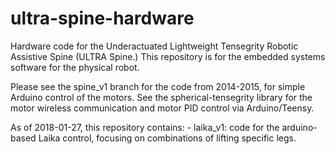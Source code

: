 # ultra-spine-hardware
Hardware code for the Underactuated Lightweight Tensegrity Robotic Assistive Spine (ULTRA Spine.) This repository is for the embedded systems software for the physical robot.

Please see the spine_v1 branch for the code from 2014-2015, for simple Arduino control of the motors.
See the spherical-tensegrity library for the motor wireless communication and motor PID control via Arduino/Teensy.

As of 2018-01-27, this repository contains:
	- laika_v1: code for the arduino-based Laika control, focusing on combinations of lifting specific legs.
	
	